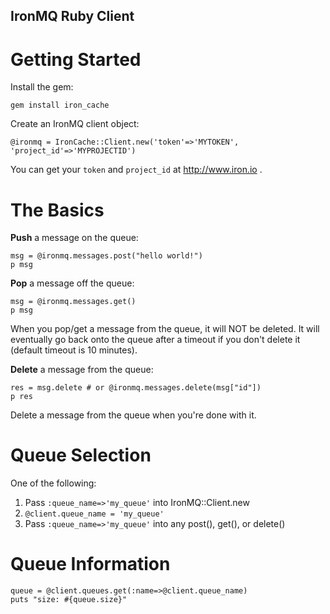 IronMQ Ruby Client
-------------

Getting Started
==============

Install the gem:

    gem install iron_cache

Create an IronMQ client object:

    @ironmq = IronCache::Client.new('token'=>'MYTOKEN', 'project_id'=>'MYPROJECTID')

You can get your `token` and `project_id` at http://www.iron.io .


The Basics
=========

**Push** a message on the queue:

    msg = @ironmq.messages.post("hello world!")
    p msg

**Pop** a message off the queue:

    msg = @ironmq.messages.get()
    p msg

When you pop/get a message from the queue, it will NOT be deleted. It will eventually go back onto the queue after
a timeout if you don't delete it (default timeout is 10 minutes).

**Delete** a message from the queue:

    res = msg.delete # or @ironmq.messages.delete(msg["id"])
    p res

Delete a message from the queue when you're done with it.

Queue Selection
===============

One of the following:

1. Pass `:queue_name=>'my_queue'` into IronMQ::Client.new
1. `@client.queue_name = 'my_queue'`
1. Pass `:queue_name=>'my_queue'` into any post(), get(), or delete()

Queue Information
=================

    queue = @client.queues.get(:name=>@client.queue_name)
    puts "size: #{queue.size}"

 